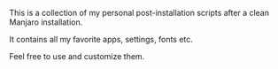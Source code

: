This is a collection of my personal post-installation scripts after a clean Manjaro installation.

It contains all my favorite apps, settings, fonts etc.

Feel free to use and customize them.
